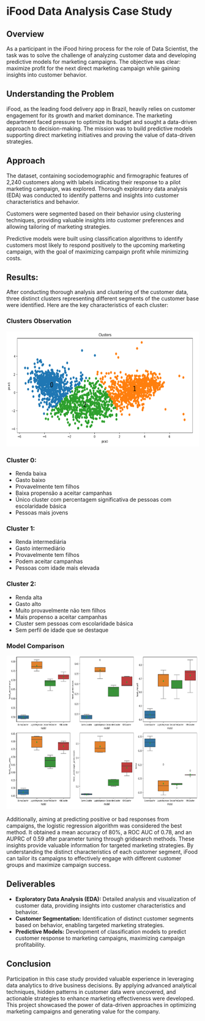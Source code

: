 # iFood Data Analysis Case Study

## Overview
As a participant in the iFood hiring process for the role of Data Scientist, the task was to solve the challenge of analyzing customer data and developing predictive models for marketing campaigns. The objective was clear: maximize profit for the next direct marketing campaign while gaining insights into customer behavior.

## Understanding the Problem
iFood, as the leading food delivery app in Brazil, heavily relies on customer engagement for its growth and market dominance. The marketing department faced pressure to optimize its budget and sought a data-driven approach to decision-making. The mission was to build predictive models supporting direct marketing initiatives and proving the value of data-driven strategies.

## Approach
The dataset, containing sociodemographic and firmographic features of 2,240 customers along with labels indicating their response to a pilot marketing campaign, was explored. Thorough exploratory data analysis (EDA) was conducted to identify patterns and insights into customer characteristics and behavior.

Customers were segmented based on their behavior using clustering techniques, providing valuable insights into customer preferences and allowing tailoring of marketing strategies.

Predictive models were built using classification algorithms to identify customers most likely to respond positively to the upcoming marketing campaign, with the goal of maximizing campaign profit while minimizing costs.

## Results:

After conducting thorough analysis and clustering of the customer data, three distinct clusters representing different segments of the customer base were identified. Here are the key characteristics of each cluster:

### Clusters Observation
<p align="center">
  <img src="reports/clusters_segmentation.png" alt="Clusters Observation" width="600" height="300">
</p>

### Cluster 0:
  - Renda baixa
  - Gasto baixo
  - Provavelmente tem filhos
  - Baixa propensão a aceitar campanhas
  - Único cluster com percentagem significativa de pessoas com escolaridade básica
  - Pessoas mais jovens
    
### Cluster 1:
  - Renda intermediária
  - Gasto intermediário
  - Provavelmente tem filhos
  - Podem aceitar campanhas
  - Pessoas com idade mais elevada

### Cluster 2:
  - Renda alta
  - Gasto alto
  - Muito provavelmente não tem filhos
  - Mais propenso a aceitar campanhas
  - Cluster sem pessoas com escolaridade básica
  - Sem perfil de idade que se destaque

### Model Comparison
<p align="center">
  <img src="reports/models_performance.png" alt="Model Comparison" width="600" height="400">
</p>

Additionally, aiming at predicting positive or bad responses from campaigns, the logistic regression algorithm was considered the best method. It obtained a mean accuracy of 80%, a ROC AUC of 0.78, and an AUPRC of 0.59 after parameter tuning through gridsearch methods. These insights provide valuable information for targeted marketing strategies. By understanding the distinct characteristics of each customer segment, iFood can tailor its campaigns to effectively engage with different customer groups and maximize campaign success.

## Deliverables
- **Exploratory Data Analysis (EDA):** Detailed analysis and visualization of customer data, providing insights into customer characteristics and behavior.
- **Customer Segmentation:** Identification of distinct customer segments based on behavior, enabling targeted marketing strategies.
- **Predictive Models:** Development of classification models to predict customer response to marketing campaigns, maximizing campaign profitability.

## Conclusion
Participation in this case study provided valuable experience in leveraging data analytics to drive business decisions. By applying advanced analytical techniques, hidden patterns in customer data were uncovered, and actionable strategies to enhance marketing effectiveness were developed. This project showcased the power of data-driven approaches in optimizing marketing campaigns and generating value for the company.

